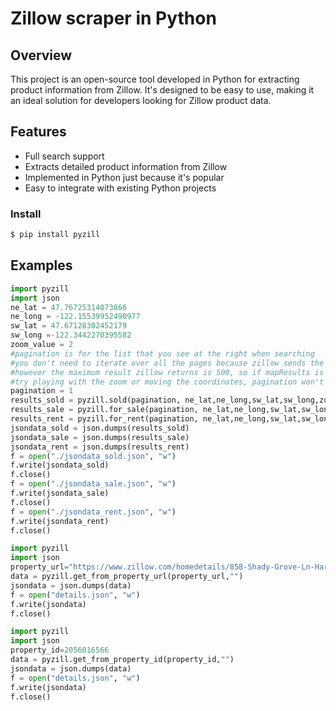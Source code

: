 # Zillow scraper in Python

## Overview
This project is an open-source tool developed in Python for extracting product information from Zillow. It's designed to be easy to use, making it an ideal solution for developers looking for Zillow product data.

## Features
- Full search support
- Extracts detailed product information from Zillow
- Implemented in Python just because it's popular
- Easy to integrate with existing Python projects

### Install

```bash
$ pip install pyzill
```
## Examples

```Python
import pyzill
import json
ne_lat = 47.76725314073866
ne_long = -122.15539952490977
sw_lat = 47.67128302452179
sw_long =-122.3442270395582
zoom_value = 2
#pagination is for the list that you see at the right when searching
#you don't need to iterate over all the pages because zillow sends the whole data on mapresults at once on the first page
#however the maximum result zillow returns is 500, so if mapResults is 500
#try playing with the zoom or moving the coordinates, pagination won't help because you will always get at maximum 500 results
pagination = 1 
results_sold = pyzill.sold(pagination, ne_lat,ne_long,sw_lat,sw_long,zoom_value, "")
results_sale = pyzill.for_sale(pagination, ne_lat,ne_long,sw_lat,sw_long,zoom_value, "")
results_rent = pyzill.for_rent(pagination, ne_lat,ne_long,sw_lat,sw_long,zoom_value, "")
jsondata_sold = json.dumps(results_sold)
jsondata_sale = json.dumps(results_sale)
jsondata_rent = json.dumps(results_rent)
f = open("./jsondata_sold.json", "w")
f.write(jsondata_sold)
f.close()
f = open("./jsondata_sale.json", "w")
f.write(jsondata_sale)
f.close()
f = open("./jsondata_rent.json", "w")
f.write(jsondata_rent)
f.close()
```

```Python
import pyzill
import json
property_url="https://www.zillow.com/homedetails/858-Shady-Grove-Ln-Harrah-OK-73045/339897685_zpid/"
data = pyzill.get_from_property_url(property_url,"")
jsondata = json.dumps(data)
f = open("details.json", "w")
f.write(jsondata)
f.close()
```

```Python
import pyzill
import json
property_id=2056016566
data = pyzill.get_from_property_id(property_id,"")
jsondata = json.dumps(data)
f = open("details.json", "w")
f.write(jsondata)
f.close()
```
